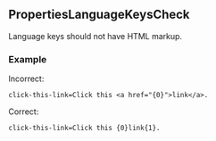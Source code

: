 ## PropertiesLanguageKeysCheck

Language keys should not have HTML markup.

### Example

Incorrect:

```
click-this-link=Click this <a href="{0}">link</a>.
```

Correct:

```
click-this-link=Click this {0}link{1}.
```